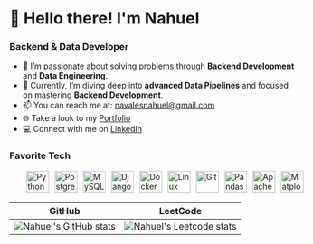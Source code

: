 <h1 align="left" id="macropower-title">👋 Hello there! I'm Nahuel</h1>

### Backend & Data Developer
- 👀 I’m passionate about solving problems through **Backend Development** and **Data Engineering**.
- 🌱 Currently, I’m diving deep into **advanced Data Pipelines** and focused on mastering **Backend Development**.
- 📫 You can reach me at: navalesnahuel@gmail.com
- 🌐 Take a look to my [Portfolio](https://navalesnahuel.github.io)
- 💻  Connect with me on [LinkedIn](https://www.linkedin.com/in/navalesnahuel/)

### Favorite Tech
<div style="display: flex; align-items: center; gap: 10px; padding-left: 30px;">
  <img src="https://cdn.jsdelivr.net/gh/devicons/devicon/icons/python/python-original.svg" alt="Python" width="40" height="40"/> 
  <img src="https://cdn.jsdelivr.net/gh/devicons/devicon/icons/postgresql/postgresql-original.svg" alt="PostgreSQL" width="40" height="40"/> 
  <img src="https://cdn.jsdelivr.net/gh/devicons/devicon/icons/mysql/mysql-original.svg" alt="MySQL" width="40" height="40"/> 
  <img src="https://cdn.jsdelivr.net/gh/devicons/devicon/icons/django/django-plain.svg" alt="Django" width="40" height="40"/> 
  <img src="https://cdn.jsdelivr.net/gh/devicons/devicon/icons/docker/docker-plain.svg" alt="Docker" width="40" height="40"/> 
  <img src="https://cdn.jsdelivr.net/gh/devicons/devicon/icons/linux/linux-original.svg" alt="Linux" width="40" height="40"/> 
  <img src="https://cdn.jsdelivr.net/gh/devicons/devicon@latest/icons/git/git-original.svg" alt="Git" width="40" height="40"/> 
  <img src="https://cdn.jsdelivr.net/gh/devicons/devicon@latest/icons/pandas/pandas-original.svg" alt="Pandas" width="40" height="40"/> 
  <img src="https://cdn.jsdelivr.net/gh/devicons/devicon@latest/icons/apachespark/apachespark-original.svg" alt="Apache Spark" width="40" height="40"/>
  <img src="https://cdn.jsdelivr.net/gh/devicons/devicon@latest/icons/matplotlib/matplotlib-original.svg" alt="Matplotlib" width="40" height="40"/>
</div>


| GitHub                                                                                                                                             | LeetCode                                                                                                 |
| -------------------------------------------------------------------------------------------------------------------------------------------------- | -------------------------------------------------------------------------------------------------------- |
| ![Nahuel's GitHub stats](https://github-readme-stats.vercel.app/api?username=navalesnahuel&show_icons=true&theme=black&hide_border=true) | ![Nahuel's Leetcode stats](https://leetcode-badge-sage.vercel.app/badge/navalesnahuel?theme=dark&bgColor={hex_val}) |
